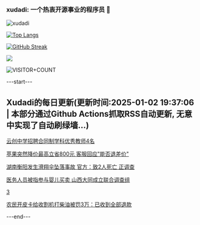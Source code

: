 ### xudadi: 一个热衷开源事业的程序员 👋

![xudadi](https://github-readme-stats-git-masterorgs-github-readme-stats-team.vercel.app/api?username=xudadi)

[![Top Langs](https://github-readme-stats.vercel.app/api/top-langs/?username=xudadi)](https://github.com/anuraghazra/github-readme-stats)

[![GitHub Streak](https://streak-stats.demolab.com?user=xudadi&locale=zh_Hans)](https://git.io/streak-stats)

![](https://raw.githubusercontent.com/xudadi/xudadi/main/assets/github-contribution-grid-snake.svg)

![VISITOR+COUNT](https://komarev.com/ghpvc/?username=xudadi&label=VISITOR+COUNT)


---start---

## Xudadi的每日更新(更新时间:2025-01-02 19:37:06 | 本部分通过Github Actions抓取RSS自动更新, 无意中实现了自动刷绿墙...)

[云创中学招聘合同制学科优秀教师4名](https://www.gongkaoleida.com/article/2252488)

[苹果突然降价最高立省800元 客服回应"能否退差价"](https://m.163.com/news/article/JKTBVGER0512B07B.html)

[湖南衡阳发生滑翔伞坠落事故 官方：致2人死亡 正调查](https://m.163.com/news/article/JKT8VF90053469LG.html)

[医务人员被指参与婴儿买卖 山西大同成立联合调查组](https://m.163.com/news/article/JKT912HI000189PS.html)

[3](https://m.163.com/touch/news/sub/domestic)

[农民开皮卡给收割机打柴油被罚3万：已收到全部退款](https://m.163.com/news/article/JKT7H7FQ0001899O.html)

---end---
